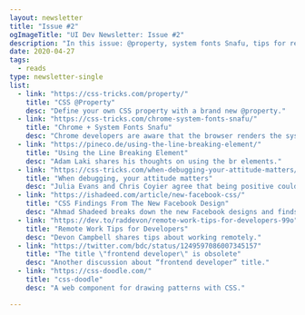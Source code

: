 ```yaml
---
layout: newsletter
title: "Issue #2"
ogImageTitle: "UI Dev Newsletter: Issue #2"
description: "In this issue: @property, system fonts Snafu, tips for remote developers, and more."
date: 2020-04-27
tags:
  - reads
type: newsletter-single
list:
  - link: "https://css-tricks.com/property/"
    title: "CSS @Property"
    desc: "Define your own CSS property with a brand new @property."
  - link: "https://css-tricks.com/chrome-system-fonts-snafu/"
    title: "Chrome + System Fonts Snafu"
    desc: "Chrome developers are aware that the browser renders the system font incorrectly, but don’t plan to fix the bug until mid-May."
  - link: "https://pineco.de/using-the-line-breaking-element/"
    title: "Using the Line Breaking Element"
    desc: "Adam Laki shares his thoughts on using the br elements."
  - link: "https://css-tricks.com/when-debugging-your-attitude-matters/"
    title: "When debugging, your attitude matters"
    desc: "Julia Evans and Chris Coyier agree that being positive could get you a long way, even when debugging."
  - link: "https://ishadeed.com/article/new-facebook-css/"
    title: "CSS Findings From The New Facebook Design"
    desc: "Ahmad Shadeed breaks down the new Facebook designs and finds many interesting CSS things."
  - link: "https://dev.to/raddevon/remote-work-tips-for-developers-99o"
    title: "Remote Work Tips for Developers"
    desc: "Devon Campbell shares tips about working remotely."
  - link: "https://twitter.com/bdc/status/1249597086007345157"
    title: "The title \"frontend developer\" is obsolete"
    desc: "Another discussion about “frontend developer” title."
  - link: "https://css-doodle.com/"
    title: "css-doodle"
    desc: "A web component for drawing patterns with CSS."

---
```

